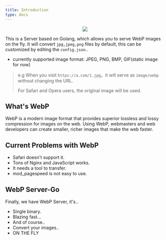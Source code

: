 ```yaml
---
title: Introduction
type: docs
---
```


<p align="center">
	<img src="/images/webp_server.jpg"/>
</p>

This is a Server based on Golang, which allows you to serve WebP images on the fly. 
It will convert `jpg,jpeg,png` files by default, this can be customized by editing the `config.json`.. 
* currently supported  image format: JPEG, PNG, BMP, GIF(static image for now)

> e.g When you visit `https://a.com/1.jpg`，it will serve as `image/webp` without changing the URL.
>
> For Safari and Opera users, the original image will be used.

## What's WebP

WebP is a modern image format that provides superior lossless and lossy compression for images on the web.
Using WebP, webmasters and web developers can create smaller, richer images that make the web faster.

## Current Problems with WebP

* Safari doesn't support it.
* Tons of Nginx and JavaScript works.
* It needs a tool to transfer.
* mod_pagespeed is not easy to use.

## WebP Server-Go

Finally, we have WebP Server, it's..

* Single binary.
* Blazing fast...
* And of course..
* Convert your images..
* ON THE FLY